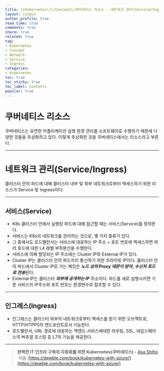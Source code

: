 ```yaml
---
title: \[Kubernetes\]\(Concept\)쿠버네티스 리소스 - 네트워크 관리(Service/Ingress)
layout: single
author_profile: true
read_time: true
comments: true
share: true
related: true
tag:
- Kubernetes
- Concept
- Network
- Service
- Ingress
categories:
- Kubernetes
toc: true
toc_sticky: true
toc_label: Contents
popular: true
---
```

# 쿠버네티스 리소스
쿠버네티스는 유연한 어플리케이션 실행 환경 관리를 소프트웨어로 수행하기 때문에 다양한 것들을 추상화하고 있다. 이렇게 추상화한 것을 쿠버네티스에서는 리소스라고 부른다.

--- 

# 네트워크 관리(Service/Ingress)
클러스터 안의 파드에 대해 클러스터 내부 및 외부 네트워크로부터 액세스하기 위한 리소스가 Service 및 Ingress이다.

---

## 서비스(Service)

- K8s 클러스터 안에서 실행된 파드에 대해 접근할 때는 서비스(Service)를 정의한다.
- 서비스는 K8s의 네트워크를 관리하는 것으로, 몇 가지 종류가 있다.
- 그 중에서도 로드밸런서는 서비스에 대응하는 IP 주소 + 포트 번호에 액세스하면 여러 포드에 대한 L4 레벨 부하분산을 수행한다.
- 서비스에 의해 할당되는 IP 주소에는 Cluster IP와 External IP가 있다.
- Cluster IP는 클러스터 안의 파드끼리 통신하기 위한 프라이빗 IP이다. 클러스터 안의 파드에서 Cluster IP로 가는 패킷은 ***노드 상의 Proxy 데몬이 받아, 수신처 포드로 전송***된다.
- External IP는 클러스터 ***외부에 공개하는 IP*** 주소이다. 파드를 새로 실행시키면 기존 서비스의 IP주소와 포트 번호는 환경변수로 참조할 수 있다.

---

## 인그레스(Ingress)

- 인그레스는 클러스터 외부의 네트워크로부터 액세스를 받기 위한 오브젝트로, HTTP/HTPPS의 엔드포인트로서 기능한다.
- 로드밸런서, URL 경로에 대응하는 백엔드 서비스에대한 라우팅, SSL, 네임스페이스의 버추얼 호스팅 등 L7의 기능을 제공한다.

---

> **완벽한 IT 인프라 구축의 자동화를 위한 Kubernetes(쿠버네티스) -** [Asa Shiho](http://www.kyobobook.co.kr/product/detailViewKor.laf?ejkGb=KOR&mallGb=KOR&barcode=9788956748412&orderClick=LAG&Kc=#)
 지음
[https://dewble.com/book/kubernetes-with-azure/](https://dewble.com/book/kubernetes-with-azure/)
> 